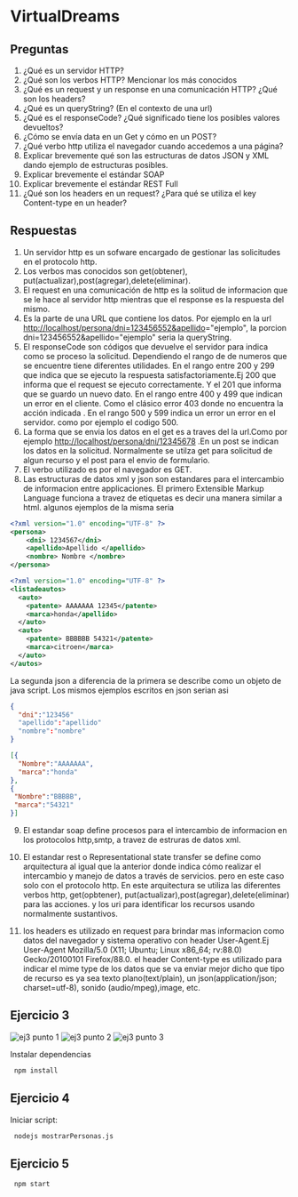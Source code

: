 # VirtualDreams

## Preguntas

1. ¿Qué es un servidor HTTP?
2. ¿Qué son los verbos HTTP? Mencionar los más conocidos
3. ¿Qué es un request y un response en una comunicación HTTP? ¿Qué son los headers?
4. ¿Qué es un queryString? (En el contexto de una url)
5. ¿Qué es el responseCode? ¿Qué significado tiene los posibles valores devueltos?
6. ¿Cómo se envía data en un Get y cómo en un POST?
7. ¿Qué verbo http utiliza el navegador cuando accedemos a una página?
8. Explicar brevemente qué son las estructuras de datos JSON y XML dando ejemplo de estructuras posibles.
9. Explicar brevemente el estándar SOAP
10. Explicar brevemente el estándar REST Full
11. ¿Qué son los headers en un request? ¿Para qué se utiliza el key Content-type en un header?

## Respuestas

1. Un servidor http es un sofware encargado de gestionar las solicitudes en el protocolo http.
2. Los  verbos mas conocidos son get(obtener), put(actualizar),post(agregar),delete(eliminar).
3. El request en una comunicación de http es la solitud de informacion que se le hace al servidor http mientras que el response es la respuesta del mismo.
4. Es la parte de una URL que contiene los datos. Por ejemplo en la url <http://localhost/persona/dni=123456552&apellido>="ejemplo", la porcion dni=123456552&apellido="ejemplo" seria la queryString.
5. El responseCode son códigos que devuelve el servidor para indica como se  proceso la solicitud. Dependiendo el rango de de numeros que se encuentre tiene diferentes utilidades.
 En el rango entre 200 y 299 que indica que se ejecuto la respuesta satisfactoriamente.Ej 200 que informa que el request se ejecuto    correctamente. Y el 201 que informa que se guardo un nuevo dato.
 En el rango entre 400 y 499 que indican un error en el cliente. Como el clásico error 403 donde no encuentra la acción indicada .
 En el rango 500 y 599  indica  un  error un error en el servidor. como por ejemplo el codigo 500.
6. La forma que  se envia los datos en el get es a traves del la url.Como por ejemplo <http://localhost/persona/dni/12345678> .En un post se indican los datos en la solicitud. Normalmente se utilza get para solicitud de algun recurso  y el post para el envio de formulario.
7. El verbo utilizado es por el navegador es GET.
8. Las estructuras de datos xml y json son estandares para el intercambio de informacion entre applicaciones.
   El primero Extensible Markup Language funciona a travez de etiquetas es decir una manera similar a html.
  algunos  ejemplos de la misma seria

  ```xml
  <?xml version="1.0" encoding="UTF-8" ?>
  <persona>
      <dni> 1234567</dni>
      <apellido>Apellido </apellido>
      <nombre> Nombre </nombre>
  </persona>

  <?xml version="1.0" encoding="UTF-8" ?>
  <listadeautos>
    <auto>
      <patente> AAAAAAA 12345</patente>
      <marca>honda</apellido>
    </auto>
    <auto>
      <patente> BBBBBB 54321</patente>
      <marca>citroen</marca>
    </auto>
  </autos>
 ```

 La segunda json a diferencia de la primera se describe como un objeto de java script. Los mismos ejemplos escritos en json serian asi

 ```json
 {
   "dni":"123456"
   "apellido":"apellido"
   "nombre":"nombre"
 }
```

 ```json
 [{
   "Nombre":"AAAAAAA",
   "marca":"honda"
 },
 {
  "Nombre":"BBBBB",
  "marca":"54321"
 }]
 ```

9. El estandar soap define procesos para el intercambio de informacion en los protocolos http,smtp, a travez de estruras de datos xml.

10. El estandar rest o Representational state transfer se define como arquitectura al igual que la anterior donde indica cómo realizar el intercambio y manejo de datos a través de servicios. pero en este caso solo con el protocolo http. En este arquitectura se utiliza las diferentes verbos http, get(opbtener), put(actualizar),post(agregar),delete(eliminar) para las acciones. y los uri para identificar los recursos usando normalmente sustantivos.

11.  los headers es utilizado en request para brindar mas informacion como datos del navegador y sistema operativo con header User-Agent.Ej
User-Agent Mozilla/5.0 (X11; Ubuntu; Linux x86_64; rv:88.0) Gecko/20100101 Firefox/88.0.
el header Content-type es utilizado para indicar el mime type de los datos que se va enviar mejor dicho que tipo de recurso es ya sea texto plano(text/plain), un json(application/json; charset=utf-8), sonido (audio/mpeg),image, etc.


## Ejercicio 3


![ej3 punto 1](https://raw.githubusercontent.com/ebis19/VirtualDreams/main/ScreenShot/VirtualDream-postman-get.png)
![ej3 punto 2](https://raw.githubusercontent.com/ebis19/VirtualDreams/main/ScreenShot/VirtualDream-postman-post.png)
![ej3 punto 3](https://raw.githubusercontent.com/ebis19/VirtualDreams/main/ScreenShot/VirtualDream-postman-get-2.png)


Instalar dependencias

```bash
 npm install
```

## Ejercicio 4

 Iniciar script:

```bash
 nodejs mostrarPersonas.js
```

## Ejercicio 5

```bash
 npm start
```
